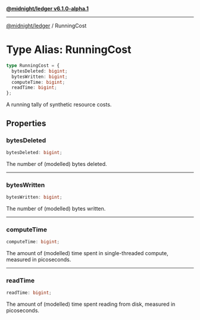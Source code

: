[**@midnight/ledger v6.1.0-alpha.1**](../README.md)

***

[@midnight/ledger](../globals.md) / RunningCost

# Type Alias: RunningCost

```ts
type RunningCost = {
  bytesDeleted: bigint;
  bytesWritten: bigint;
  computeTime: bigint;
  readTime: bigint;
};
```

A running tally of synthetic resource costs.

## Properties

### bytesDeleted

```ts
bytesDeleted: bigint;
```

The number of (modelled) bytes deleted.

***

### bytesWritten

```ts
bytesWritten: bigint;
```

The number of (modelled) bytes written.

***

### computeTime

```ts
computeTime: bigint;
```

The amount of (modelled) time spent in single-threaded compute, measured in picoseconds.

***

### readTime

```ts
readTime: bigint;
```

The amount of (modelled) time spent reading from disk, measured in picoseconds.
